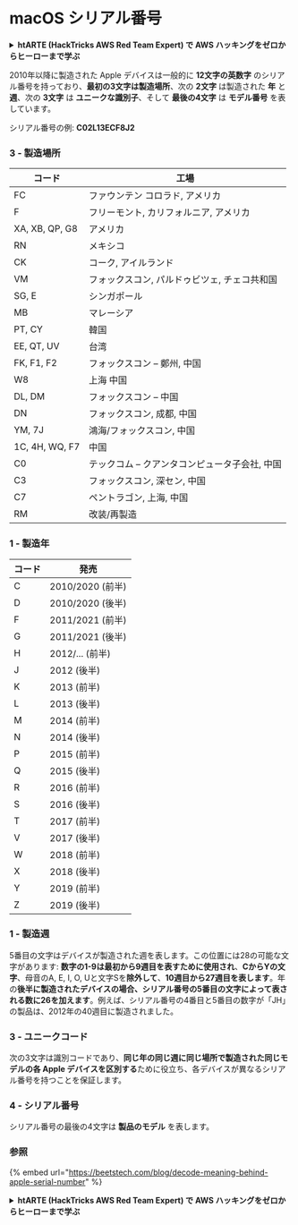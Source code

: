 # macOS シリアル番号

<details>

<summary><strong>htARTE (HackTricks AWS Red Team Expert) で AWS ハッキングをゼロからヒーローまで学ぶ</strong></summary>

HackTricks をサポートする他の方法:

* **HackTricks にあなたの会社を広告掲載したい場合**や **HackTricks を PDF でダウンロードしたい場合**は、[**サブスクリプションプラン**](https://github.com/sponsors/carlospolop)をチェックしてください！
* [**公式 PEASS & HackTricks グッズ**](https://peass.creator-spring.com)を入手する
* [**The PEASS Family**](https://opensea.io/collection/the-peass-family) を発見する、私たちの独占的な [**NFTs**](https://opensea.io/collection/the-peass-family) のコレクション
* 💬 [**Discord グループ**](https://discord.gg/hRep4RUj7f) に参加するか、[**telegram グループ**](https://t.me/peass) に参加するか、**Twitter** 🐦 [**@carlospolopm**](https://twitter.com/carlospolopm) をフォローする。
* [**HackTricks**](https://github.com/carlospolop/hacktricks) と [**HackTricks Cloud**](https://github.com/carlospolop/hacktricks-cloud) の GitHub リポジトリに PR を提出して、あなたのハッキングのコツを共有する。

</details>

2010年以降に製造された Apple デバイスは一般的に **12文字の英数字** のシリアル番号を持っており、**最初の3文字は製造場所**、次の **2文字** は製造された **年** と **週**、次の **3文字** は **ユニークな識別子**、そして **最後の4文字** は **モデル番号** を表しています。

シリアル番号の例: **C02L13ECF8J2**

### **3 - 製造場所**

| コード           | 工場                                          |
| -------------- | -------------------------------------------- |
| FC             | ファウンテン コロラド, アメリカ                       |
| F              | フリーモント, カリフォルニア, アメリカ                     |
| XA, XB, QP, G8 | アメリカ                                          |
| RN             | メキシコ                                       |
| CK             | コーク, アイルランド                                |
| VM             | フォックスコン, パルドゥビツェ, チェコ共和国           |
| SG, E          | シンガポール                                    |
| MB             | マレーシア                                     |
| PT, CY         | 韓国                                        |
| EE, QT, UV     | 台湾                                       |
| FK, F1, F2     | フォックスコン – 鄭州, 中国                   |
| W8             | 上海 中国                               |
| DL, DM         | フォックスコン – 中国                              |
| DN             | フォックスコン, 成都, 中国                      |
| YM, 7J         | 鴻海/フォックスコン, 中国                       |
| 1C, 4H, WQ, F7 | 中国                                        |
| C0             | テックコム – クアンタコンピュータ子会社, 中国 |
| C3             | フォックスコン, 深セン, 中国                     |
| C7             | ペントラゴン, 上海, 中国                   |
| RM             | 改装/再製造                                   |

### 1 - 製造年

| コード | 発売                  |
| ---- | -------------------- |
| C    | 2010/2020 (前半) |
| D    | 2010/2020 (後半) |
| F    | 2011/2021 (前半) |
| G    | 2011/2021 (後半) |
| H    | 2012/... (前半)  |
| J    | 2012 (後半)      |
| K    | 2013 (前半)      |
| L    | 2013 (後半)      |
| M    | 2014 (前半)      |
| N    | 2014 (後半)      |
| P    | 2015 (前半)      |
| Q    | 2015 (後半)      |
| R    | 2016 (前半)      |
| S    | 2016 (後半)      |
| T    | 2017 (前半)      |
| V    | 2017 (後半)      |
| W    | 2018 (前半)      |
| X    | 2018 (後半)      |
| Y    | 2019 (前半)      |
| Z    | 2019 (後半)      |

### 1 - 製造週

5番目の文字はデバイスが製造された週を表します。この位置には28の可能な文字があります: **数字の1-9は最初から9週目を表すために使用され**、**CからYの文字**、母音のA, E, I, O, Uと文字Sを**除外して**、**10週目から27週目を表します**。年の**後半に製造されたデバイスの場合、シリアル番号の5番目の文字によって表される数に26を加えます**。例えば、シリアル番号の4番目と5番目の数字が「JH」の製品は、2012年の40週目に製造されました。

### 3 - ユニークコード

次の3文字は識別コードであり、**同じ年の同じ週に同じ場所で製造された同じモデルの各 Apple デバイスを区別する**ために役立ち、各デバイスが異なるシリアル番号を持つことを保証します。

### 4 - シリアル番号

シリアル番号の最後の4文字は **製品のモデル** を表します。

### 参照

{% embed url="https://beetstech.com/blog/decode-meaning-behind-apple-serial-number" %}

<details>

<summary><strong>htARTE (HackTricks AWS Red Team Expert) で AWS ハッキングをゼロからヒーローまで学ぶ</strong></summary>

HackTricks をサポートする他の方法:

* **HackTricks にあなたの会社を広告掲載したい場合**や **HackTricks を PDF でダウンロードしたい場合**は、[**サブスクリプションプラン**](https://github.com/sponsors/carlospolop)をチェックしてください！
* [**公式 PEASS & HackTricks グッズ**](https://peass.creator-spring.com)を入手する
* [**The PEASS Family**](https://opensea.io/collection/the-peass-family) を発見する、私たちの独占的な [**NFTs**](https://opensea.io/collection/the-peass-family) のコレクション
* 💬 [**Discord グループ**](https://discord.gg/hRep4RUj7f) に参加するか、[**telegram グループ**](https://t.me/peass) に参加するか、**Twitter** 🐦 [**@carlospolopm**](https://twitter.com/carlospolopm) をフォローする。
* [**HackTricks**](https://github.com/carlospolop/hacktricks) と [**HackTricks Cloud**](https://github.com/carlospolop/hacktricks-cloud) の GitHub リポジトリに PR を提出して、あなたのハッキングのコツを共有する。

</details>
